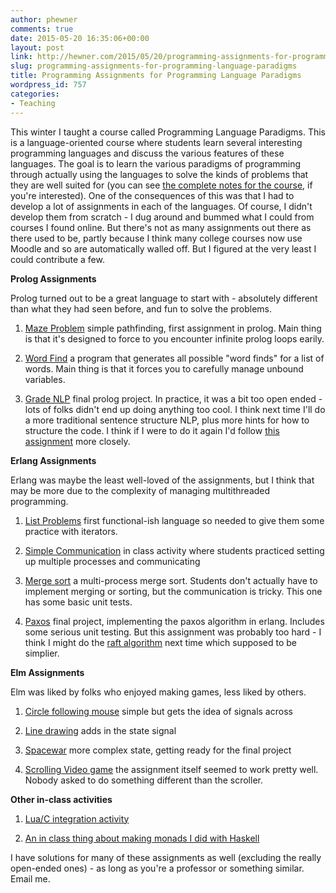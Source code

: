 ```yaml
---
author: phewner
comments: true
date: 2015-05-20 16:35:06+00:00
layout: post
link: http://hewner.com/2015/05/20/programming-assignments-for-programming-language-paradigms/
slug: programming-assignments-for-programming-language-paradigms
title: Programming Assignments for Programming Language Paradigms
wordpress_id: 757
categories:
- Teaching
---
```


This winter I taught a course called Programming Language Paradigms.  This is a language-oriented course where students learn several interesting programming languages and discuss the various features of these languages.  The goal is to learn the various paradigms of programming through actually using the languages to solve the kinds of problems that they are well suited for (you can see [the complete notes for the course](http://files.hewner.com/2014-2015/csse403/ClassOutline.html), if you're interested).  One of the consequences of this was that I had to develop a lot of assignments in each of the languages.  Of course, I didn't develop them from scratch - I dug around and bummed what I could from courses I found online.  But there's not as many assignments out there as there used to be, partly because I think many college courses now use Moodle and so are automatically walled off.  But I figured at the very least I could contribute a few.

**Prolog Assignments**

Prolog turned out to be a great language to start with - absolutely different than what they had seen before, and fun to solve the problems.




	
  1. [Maze Problem](http://files.hewner.com/2014-2015/csse403/HomeworkCode/PrologPathFinder/mazeProblem.pl) simple pathfinding, first assignment in prolog.  Main thing is that it's designed to force to you encounter infinite prolog loops earily.
	
  2. [Word Find](http://files.hewner.com/2014-2015/csse403/HomeworkCode/PrologWordFind/prologWordFind.pl) a program that generates all possible "word finds" for a list of words.  Main thing is that it forces you to carefully manage unbound variables.
	
  3. [Grade NLP](http://files.hewner.com/2014-2015/csse403/HomeworkCode/PrologGradeNLP/PrologGradeNLP.pl) final prolog project.  In practice, it was a bit too open ended - lots of folks didn't end up doing anything too cool.  I think next time I'll do a more traditional sentence structure NLP, plus more hints for how to structure the code.  I think if I were to do it again I'd follow [this assignment](https://www.cs.rochester.edu/~brown/173/exercises/logic/prolog/NLtoFOL/LogicTrans.html) more closely.



**Erlang Assignments**

Erlang was maybe the least well-loved of the assignments, but I think that may be more due to the complexity of managing multithreaded programming.




	
  1. [List Problems](http://files.hewner.com/2014-2015/csse403/HomeworkCode/ErlangListProbs/list_probs.erl) first functional-ish language so needed to give them some practice with iterators.

	
  2. [Simple Communication](http://files.hewner.com/2014-2015/csse403/HomeworkCode/ErlangSimpleCommunication/solveme.erl) in class activity where students practiced setting up multiple processes and communicating 

	
  3. [Merge sort](http://files.hewner.com/2014-2015/csse403/HomeworkCode/ErlangMergeSort/mergesort.erl) a multi-process merge sort.  Students don't actually have to implement merging or sorting, but the communication is tricky.  This one has some basic unit tests.

	
  4. [Paxos](http://files.hewner.com/2014-2015/csse403/HomeworkCode/ErlangPaxos/paxos.erl) final project, implementing the paxos algorithm in erlang.  Includes some serious unit testing.  But this assignment was probably too hard - I think I might do the [raft algorithm](https://raftconsensus.github.io/) next time which supposed to be simplier.



**Elm Assignments**

Elm was liked by folks who enjoyed making games, less liked by others.




	
  1. [Circle following mouse](http://files.hewner.com/2014-2015/csse403/HomeworkCode/ElmMouseCircle/MouseCircle.elm) simple but gets the idea of signals across

	
  2. [Line drawing](http://files.hewner.com/2014-2015/csse403/HomeworkCode/ElmLineDrawing/LineDrawing.elm) adds in the state signal

	
  3. [Spacewar](http://files.hewner.com/2014-2015/csse403/HomeworkCode/ElmSpaceWar/spacewar.elm) more complex state, getting ready for the final project

	
  4. [Scrolling Video game](http://files.hewner.com/2014-2015/csse403/HomeworkCode/ElmVideoGame/game.elm) the assignment itself seemed to work pretty well.  Nobody asked to do something different than the scroller.



**Other in-class activities**




	
  1. [Lua/C integration activity](http://files.hewner.com/2014-2015/csse403/HomeworkCode/ElmVideoGame/game.elm)

	
  2. [An in class thing about making monads I did with Haskell](http://files.hewner.com/2014-2015/csse403/ClassOutline.html#sec-18-1)



I have solutions for many of these assignments as well (excluding the really open-ended ones) - as long as you're a professor or something similar.  Email me.

